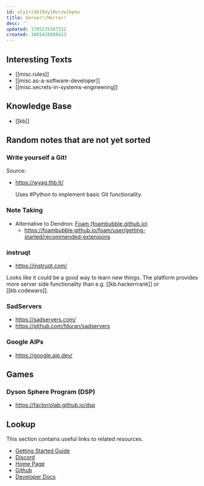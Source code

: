 ```yaml
---
id: uly1rz3619dy10urzw1kpnv
title: Server!/Horror!
desc: ''
updated: 1705235367311
created: 1665428988423
---
```


## Interesting Texts

* [[misc.rules]]
* [[misc.as-a-software-developer]]
* [[misc.secrets-in-systems-engineering]]

## Knowledge Base

* [[kb]]

## Random notes that are not yet sorted

### Write yourself a Git!

Source:

  * https://wyag.thb.lt/

    Uses #Python to implement basic Git functionality.

### Note Taking

* Alternative to Dendron: [Foam (foambubble.github.io)](https://foambubble.github.io/foam)
  * https://foambubble.github.io/foam/user/getting-started/recommended-extensions

### instruqt

* https://instruqt.com/

Looks like it could be a good way to learn new things.
The platform provides more server side functionality than e.g. [[kb.hackerrrank]] or [[kb.codewars]].

### SadServers

* https://sadservers.com/
* https://github.com/fduran/sadservers

### Google AIPs

* https://google.aip.dev/

## Games

### Dyson Sphere Program (DSP)

* https://factoriolab.github.io/dsp

## Lookup

This section contains useful links to related resources.

* [Getting Started Guide](https://link.dendron.so/6b25)
* [Discord](https://link.dendron.so/6b23)
* [Home Page](https://wiki.dendron.so/)
* [Github](https://link.dendron.so/6b24)
* [Developer Docs](https://docs.dendron.so/)
